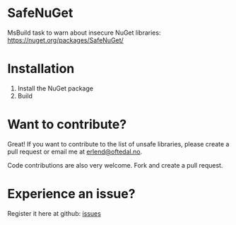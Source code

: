 SafeNuGet
=========
MsBuild task to warn about insecure NuGet libraries:
https://nuget.org/packages/SafeNuGet/

Installation
============
1. Install the NuGet package
2. Build

Want to contribute?
===================
Great! If you want to contribute to the list of unsafe libraries, please create a pull request or email me at erlend@oftedal.no.

Code contributions are also very welcome. Fork and create a pull request.

Experience an issue?
====================
Register it here at github: [issues](https://github.com/eoftedal/SafeNuGet/issues)


